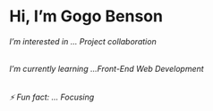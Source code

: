 <h1>Hi, I’m Gogo Benson</h1> 
<h6> I’m interested in ... Project collaboration</h6>
<h6>I’m currently learning ...Front-End Web Development
</h6> 
<h6>⚡ Fun fact: ... Focusing</h6>

<!---![My GitHub](https://github-readme-stats.vercel.app/api?username=Gogo602)--->


